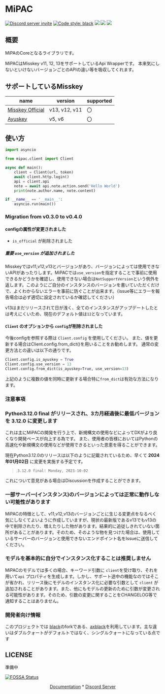 # MiPAC

<a href="https://discord.gg/CcT997U"><img src="https://img.shields.io/discord/530299114387406860?style=flat-square&color=5865f2&logo=discord&logoColor=ffffff&label=discord" alt="Discord server invite" /></a>
<a href="https://github.com/psf/black"><img alt="Code style: black" src="https://img.shields.io/badge/code%20style-axblack-8bd124.svg"></a>
<a href="https://www.codacy.com/gh/yupix/MiPAC/dashboard?utm_source=github.com&amp;utm_medium=referral&amp;utm_content=yupix/MiPAC&amp;utm_campaign=Badge_Grade"><img src="https://app.codacy.com/project/badge/Grade/c9bf85f195f94ab58bc72ad018a2be9f"/></a>
<a href="https://app.fossa.com/projects/git%2Bgithub.com%2Fyupix%2FMiPAC?
ref=badge_shield" alt="FOSSA Status">
<a><img src="https://img.shields.io/pypi/dm/MiPAC?label=PyPI"></a>
<img src="https://app.fossa.com/api/projects/
git%2Bgithub.com%2Fyupix%2FMiPAC.svg?type=shield"/></a>

## 概要

MiPAのCoreとなるライブラリです。

MiPACはMisskey v11, 12, 13をサポートしているApi Wrapperです。
本来気にしないといけないバージョンごとのAPIの違い等を吸収してくれます。

## サポートしているMisskey

|name|version|supported|
|---|---|---|
|[Misskey Official](https://github.com/misskey-dev/misskey)|v13, v12, v11|〇|
|[Ayuskey](https://github.com/teamblackcrystal/misskey)|v5, v6|〇|

## 使い方

```python
import asyncio

from mipac.client import Client

async def main():
    client = Client(url, token)
    await client.http.login()
    api = client.api
    note = await api.note.action.send('Hello World')
    print(note.author.name, note.content)

if __name__ == '__main__':
    asyncio.run(main())
```

### Migration from v0.3.0 to v0.4.0

#### configの属性が変更されました

- `is_official` が削除されました

##### **重要** `use_version` が追加されました

Misskeyではv11,v12,v13とバージョンがあり、バージョンによっては使用できないAPIがあったりします。MiPACでは`use_version`を指定することで事前に使用できるかどうかを確認し、使用できない場合は`NotSupportVersion`という例外を返します。このようにご自分のインスタンスのバージョンを書いていただくだけで、よくわからないエラーを事前に防ぐことが出来ます。（issue等にエラーを報告場合は必ず適切に設定されているか確認してください）

v13はまだリリースされて日が浅く、全てのインスタンスがアップデートしたとは考えにくいため、現在のデフォルト値は`12`となっています。

#### `Client` のオプションから `config`が削除されました

今後configを参照する際は `Client.config` を使用してください。
また、値を更新する場合はClient.config.from_dict()を用いることをお勧めします。
通常の変更方法との違いは以下の通りです。

```python
Client.config.is_ayuskey = True
Client.config.use_version = 13
Client.config.from_dict(is_ayuskey=True, use_version=13)
```

上記のように複数の値を同時に更新する場合特に`from_dict`は有効な方法になります。

### 注意事項

### Python3.12.0 final がリリースされ、3カ月経過後に最低バージョンを 3.12.0 に変更します

これは主にMiPACの開発を行う上で、新規構文の使用などによってDXがより良くなり開発ペースが向上する為です。
また、使用者の皆様においてはPythonの高速化や新規構文の使用などが使用できるといった恩恵を得ることができます。

現在Python3.12.0のリリースは以下のように記載されているため、早くて **2024年01月02日** に変更を実施する予定です。

 > `3.12.0 final: Monday, 2023-10-02`

 これについて意見がある場合はDiscussionを作成することができます。

### 一部サーバー(インスタンス)のバージョンによっては正常に動作しない可能性があります

MiPACの特徴として、v11,v12,v13のバージョンごとに生じる変更点をなるべく気にしなくてよいように作成していますが、現状の最新版であるv13でもv13の中で削除されたり、増えたりした物があります。結果的に追従しきれていない箇所があることがあります。そのため、そのような物を見つけた場合は、使用しているサーバーのバージョンと使用できないエンドポイント名をIssueに送信してください。

### モデルを基本的に自分でインスタンス化することは推奨しません

MiPACのモデルでは多くの場合、キーワード引数に `client`を受け取り、それを用いて`api` プロパティを生成します。しかし、サポート途中の機能なのではそこが省かれ、リリース後にモデルのインスタンス化に必要な引数として `client` が追加されることがあります。また、他にもモデルの更新のために引数が変更される可能性があります。そのため、引数の変更に関することをCHANGELOG等で通知することはありません。

### 開発者向け情報

このプロジェクトでは [black](https://github.com/psf/black)のforkである、[axblack](https://github.com/axiros/axblack)を利用しています。主な違いはダブルクォートがデフォルトではなく、シングルクォートになっている点です

## LICENSE

準備中

[![FOSSA Status](https://app.fossa.com/api/projects/git%2Bgithub.com%2Fyupix%2FMiPAC.svg?type=large)](https://app.fossa.com/projects/git%2Bgithub.com%2Fyupix%2FMiPAC?ref=badge_large)

<p align="center">
    <a href="">Documentation</a>
    *
    <a href="https://discord.gg/CcT997U">Discord Server</a>
</p>
